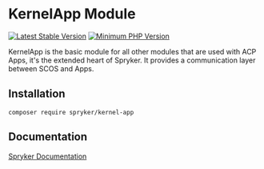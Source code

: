 # KernelApp Module
[![Latest Stable Version](https://poser.pugx.org/spryker/kernel-app/v/stable.svg)](https://packagist.org/packages/spryker/kernel-app)
[![Minimum PHP Version](https://img.shields.io/badge/php-%3E%3D%208.2-8892BF.svg)](https://php.net/)

KernelApp is the basic module for all other modules that are used with ACP Apps, it's the extended heart of Spryker. It provides a communication layer between SCOS and Apps.

## Installation

```
composer require spryker/kernel-app
```

## Documentation

[Spryker Documentation](https://docs.spryker.com)
